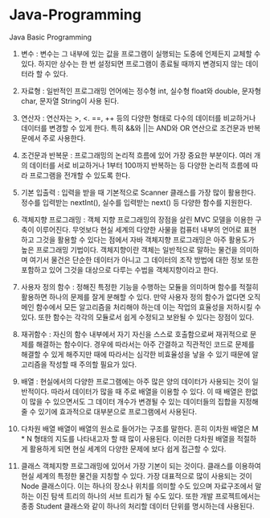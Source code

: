 # Java-Programming
Java Basic Programming

1. 변수 :
변수는 그 내부에 있는 값을 프로그램이 실행되는 도중에 언제든지 교체할 수 있다. 하지만 상수는 한 번 설정되면 프로그램이 종료될 때까지 변경되지 않는 데이터라 할 수 있다.

2. 자료형 :
일반적인 프로그래밍 언어에는 정수형 int, 실수형 float와 double, 문자형 char, 문자열 String이 사용 된다.

3. 연산자 :
연산자는 >, <. ==, ++ 등의 다양한 형태로 다수의 데이터를 비교하거나 데이터를 변경할 수 있게 한다. 특히 &&와 ||는 AND와 OR 연산으로 조건문과 반복문에서 주로 사용한다.

4. 조건문과 반복문 :
프로그래밍의 논리적 흐름에 있어 가장 중요한 부분이다. 여러 개의 데이터를 서로 비교하거나 1부터 100까지 반복하는 등 다양한 논리적 흐름에 따라 프로그램을 전개할 수 있도록 한다.

5. 기본 입출력 :
입력을 받을 때 기본적으로 Scanner 클래스를 가장 많이 활용한다. 정수를 입력받는 nextInt(), 실수를 입력받는 next() 등 다양한 함수를 지원한다.

6. 객체지향 프로그래밍 :
객체 지향 프로그래밍의 장점을 살린 MVC 모델을 이용한 구축이 이루어진다. 무엇보다 현실 세계의 다양한 사물을 컴퓨터 내부의 언어로 표현하고 그것을 활용할 수 있다는 점에서 자바 객체지향 프로그래밍은 아주 활용도가 높은 프로그래밍 기법이다.
객체지향이란 객체는 일반적으로 말하는 물건을 의미하며 여기서 물건은 단순한 데이터가 아니고 그 데이터의 조작 방법에 대한 정보 또한 포함하고 있어 그것을 대상으로 다루는 수법을 객체지향이라고 한다.

7. 사용자 정의 함수 :
정해진 특정한 기능을 수행하는 모듈을 의미하며 함수를 적절히 활용하면 하나의 문제를 잘게 분해할 수 있다. 만약 사용자 정의 함수가 없다면 오직 메인 함수에서 모든 알고리즘을 처리해야 하는데 이는 작업의 효율성을 저하시킬 수 있다. 또한 함수는 각각의 모듈로서 쉽게 수정되고 보완될 수 있다는 장점이 있다.

8. 재귀함수 :
자신의 함수 내부에서 자기 자신을 스스로 호출함으로써 재귀적으로 문제를 해결하는 함수이다. 경우에 따라서는 아주 간결하고 직관적인 코드로 문제를 해결할 수 있게 해주지만 때에 따라서는 심각한 비효율성을 낳을 수 있기 때문에 알고리즘을 작성할 때 주의할 필요가 있다.

9. 배열 :
현실에서의 다양한 프로그램에는 아주 많은 양의 데이터가 사용되는 것이 일반적이다. 따라서 데이터가 많을 때 주로 배열을 이용할 수 있다. 이 때 배열은 한없이 많을 수 있으면서도 그 데이터 개수가 변경될 수 있는 데이터들의 집합을 지정해줄 수 있기에 효과적으로 대부분으로 프로그램에서 사용된다.

10. 다차원 배열 
배열이 배열의 원소로 들어가는 구조를 말한다. 흔히 이차원 배열은 M * N 형태의 지도를 나타내고자 할 때 많이 사용된다. 이러한 다차원 배열을 적절하게 활용하게 되면 현실 세계의 다양한 문제에 보다 쉽게 접근할 수 있다.

11. 클래스
객체지향 프로그래밍에 있어서 가장 기본이 되는 것이다. 클래스를 이용하여 현실 세계의 특정한 물건을 지칭할 수 있다. 가장 대표적으로 많이 사용되는 것이 Node 클래스이다. 이는 하나의 장소나 위치를 의미할 수도 있으며 자료구조에서 말하는 이진 탐색 트리의 하나의 서브 트리가 될 수도 있다. 또한 개발 프로젝트에서는 종종 Student 클래스와 같이 하나의 처리할 데이터 단위를 명시하는데 사용된다.

